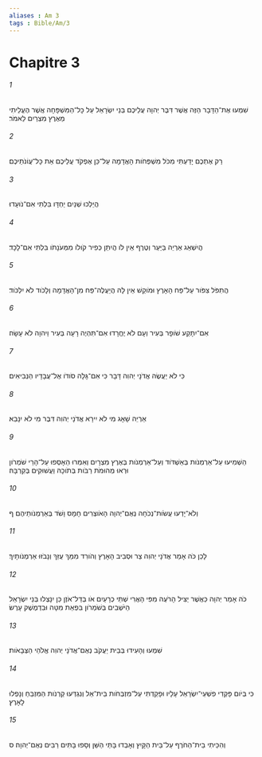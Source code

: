 ```yaml
---
aliases : Am 3
tags : Bible/Am/3
---
```


# Chapitre 3

###### 1
שִׁמְעוּ אֶת־הַדָּבָר הַזֶּה אֲשֶׁר דִּבֶּר יְהוָה עֲלֵיכֶם בְּנֵי יִשְׂרָאֵל עַל כָּל־הַמִּשְׁפָּחָה אֲשֶׁר הֶעֱלֵיתִי מֵאֶרֶץ מִצְרַיִם לֵאמֹר׃
###### 2
רַק אֶתְכֶם יָדַעְתִּי מִכֹּל מִשְׁפְּחֹות הָאֲדָמָה עַל־כֵּן אֶפְקֹד עֲלֵיכֶם אֵת כָּל־עֲוֹנֹתֵיכֶם׃
###### 3
הֲיֵלְכוּ שְׁנַיִם יַחְדָּו בִּלְתִּי אִם־נֹועָדוּ׃
###### 4
הֲיִשְׁאַג אַרְיֵה בַּיַּעַר וְטֶרֶף אֵין לֹו הֲיִתֵּן כְּפִיר קֹולֹו מִמְּעֹנָתֹו בִּלְתִּי אִם־לָכָד׃
###### 5
הֲתִפֹּל צִפֹּור עַל־פַּח הָאָרֶץ וּמֹוקֵשׁ אֵין לָהּ הֲיַעֲלֶה־פַּח מִן־הָאֲדָמָה וְלָכֹוד לֹא יִלְכֹּוד׃
###### 6
אִם־יִתָּקַע שֹׁופָר בְּעִיר וְעָם לֹא יֶחֱרָדוּ אִם־תִּהְיֶה רָעָה בְּעִיר וַיהוָה לֹא עָשָׂה׃
###### 7
כִּי לֹא יַעֲשֶׂה אֲדֹנָי יְהוִה דָּבָר כִּי אִם־גָּלָה סֹודֹו אֶל־עֲבָדָיו הַנְּבִיאִים׃
###### 8
אַרְיֵה שָׁאָג מִי לֹא יִירָא אֲדֹנָי יְהוִה דִּבֶּר מִי לֹא יִנָּבֵא׃
###### 9
הַשְׁמִיעוּ עַל־אַרְמְנֹות בְּאַשְׁדֹּוד וְעַל־אַרְמְנֹות בְּאֶרֶץ מִצְרָיִם וְאִמְרוּ הֵאָסְפוּ עַל־הָרֵי שֹׁמְרֹון וּרְאוּ מְהוּמֹת רַבֹּות בְּתֹוכָהּ וַעֲשׁוּקִים בְּקִרְבָּהּ׃
###### 10
וְלֹא־יָדְעוּ עֲשֹׂות־נְכֹחָה נְאֻם־יְהוָה הָאֹוצְרִים חָמָס וָשֹׁד בְּאַרְמְנֹותֵיהֶם׃ ף
###### 11
לָכֵן כֹּה אָמַר אֲדֹנָי יְהוִה צַר וּסְבִיב הָאָרֶץ וְהֹורִד מִמֵּךְ עֻזֵּךְ וְנָבֹזּוּ אַרְמְנֹותָיִךְ׃
###### 12
כֹּה אָמַר יְהוָה כַּאֲשֶׁר יַצִּיל הָרֹעֶה מִפִּי הָאֲרִי שְׁתֵּי כְרָעַיִם אֹו בְדַל־אֹזֶן כֵּן יִנָּצְלוּ בְּנֵי יִשְׂרָאֵל הַיֹּשְׁבִים בְּשֹׁמְרֹון בִּפְאַת מִטָּה וּבִדְמֶשֶׁק עָרֶשׂ׃
###### 13
שִׁמְעוּ וְהָעִידוּ בְּבֵית יַעֲקֹב נְאֻם־אֲדֹנָי יְהוִה אֱלֹהֵי הַצְּבָאֹות׃
###### 14
כִּי בְּיֹום פָּקְדִי פִשְׁעֵי־יִשְׂרָאֵל עָלָיו וּפָקַדְתִּי עַל־מִזְבְּחֹות בֵּית־אֵל וְנִגְדְּעוּ קַרְנֹות הַמִּזְבֵּחַ וְנָפְלוּ לָאָרֶץ׃
###### 15
וְהִכֵּיתִי בֵית־הַחֹרֶף עַל־בֵּית הַקָּיִץ וְאָבְדוּ בָּתֵּי הַשֵּׁן וְסָפוּ בָּתִּים רַבִּים נְאֻם־יְהוָה׃ ס
